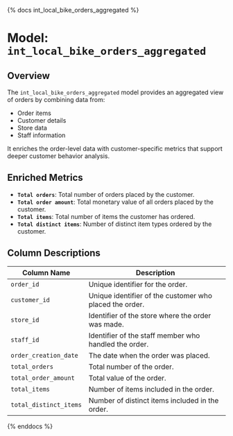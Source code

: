 {% docs int_local_bike_orders_aggregated %}

# Model: `int_local_bike_orders_aggregated`

## Overview

The `int_local_bike_orders_aggregated` model provides an aggregated view of orders by combining data from:

- Order items  
- Customer details  
- Store data  
- Staff information  

It enriches the order-level data with customer-specific metrics that support deeper customer behavior analysis.

## Enriched Metrics

- **`Total orders`**: Total number of orders placed by the customer.
- **`Total order amount`**: Total monetary value of all orders placed by the customer.
- **`Total items`**: Total number of items the customer has ordered.
- **`Total distinct items`**: Number of distinct item types ordered by the customer.

## Column Descriptions

| Column Name                   | Description                                                                 |
|------------------------------|-----------------------------------------------------------------------------|
| `order_id`                   | Unique identifier for the order.                                            |
| `customer_id`                | Unique identifier of the customer who placed the order.                    |
| `store_id`                   | Identifier of the store where the order was made.                          |
| `staff_id`                   | Identifier of the staff member who handled the order.                      |
| `order_creation_date`                 | The date when the order was placed.                                        |
| `total_orders`                | Total number of the order.                                                  |
| `total_order_amount`                 | Total value of the order.                                     |
| `total_items`      | Number of items included in the order.               |
| `total_distinct_items` | Number of distinct items included in the order.                          |

{% enddocs %}
